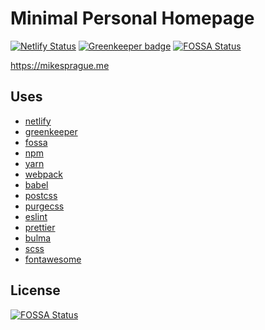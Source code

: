 # Minimal Personal Homepage

[![Netlify Status](https://api.netlify.com/api/v1/badges/80d7584c-91a4-4e2c-9df5-b411cfd1e83e/deploy-status)](https://app.netlify.com/sites/mikesprague-me/deploys)
[![Greenkeeper badge](https://badges.greenkeeper.io/mikesprague/mikesprague-me.svg)](https://greenkeeper.io/)
[![FOSSA Status](https://app.fossa.io/api/projects/git%2Bgithub.com%2Fmikesprague%2Fmikesprague-me.svg?type=shield)](https://app.fossa.io/projects/git%2Bgithub.com%2Fmikesprague%2Fmikesprague-me?ref=badge_shield)

https://mikesprague.me

## Uses

- [netlify](https://www.netlify.com/)
- [greenkeeper](https://greenkeeper.io/)
- [fossa](https://fossa.com/)
- [npm](https://www.npmjs.com/)
- [yarn](https://yarnpkg.com)
- [webpack](https://webpack.js.org/)
- [babel](https://babeljs.io/)
- [postcss](https://github.com/postcss/postcss)
- [purgecss](https://github.com/FullHuman/purgecss)
- [eslint](https://eslint.org/)
- [prettier](https://prettier.io/)
- [bulma](https://bulma.io)
- [scss](https://sass-lang.com/)
- [fontawesome](https://fontawesome.com/)

## License
[![FOSSA Status](https://app.fossa.io/api/projects/git%2Bgithub.com%2Fmikesprague%2Fmikesprague-me.svg?type=large)](https://app.fossa.io/projects/git%2Bgithub.com%2Fmikesprague%2Fmikesprague-me?ref=badge_large)
